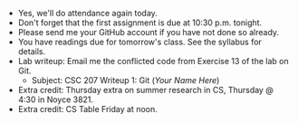 * Yes, we'll do attendance again today.  
* Don't forget that the first assignment is due at 10:30 p.m. tonight.
* Please send me your GitHub account if you have not done so already.
* You have readings due for tomorrow's class.  See the syllabus for
  details.
* Lab writeup: Email me the conflicted code from Exercise 13 of the lab
  on Git.
    * Subject: CSC 207 Writeup 1: Git (*Your Name Here*)
* Extra credit: Thursday extra on summer research in CS, Thursday @ 4:30
  in Noyce 3821.
* Extra credit: CS Table Friday at noon.

